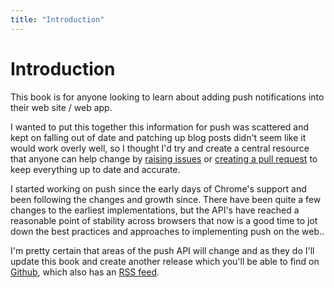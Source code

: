 ```yaml
---
title: "Introduction"
---
```

# Introduction

This book is for anyone looking to learn about adding push notifications into
their web site / web app.

I wanted to put this together this information for push was scattered and
kept on falling out of date and patching up blog posts didn't seem like
it would work overly well, so I thought I'd try and create a central
resource that anyone can help change by [raising
issues](https://github.com/gauntface/push-book/issues) or [creating
a pull request](https://github.com/gauntface/push-book/) to keep
everything up to date and accurate.

I started working on push since the early days of Chrome's support and been
following the changes and growth since. There have been quite a few changes
to the earliest implementations, but the API's have reached a reasonable point
of stability across browsers that now is a good time to jot down the best
practices and approaches to implementing push on the web..

I'm pretty certain that areas of the push API will change and as they do
I'll update this book and create another release which you'll be able to
find on [Github](https://github.com/gauntface/push-book/releases), which also
has an [RSS feed](https://github.com/gauntface/push-book/releases.atom).

